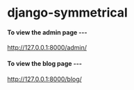 # django-symmetrical

#### To view the admin page ---

http://127.0.0.1:8000/admin/

#### To view the blog page ---

http://127.0.0.1:8000/blog/